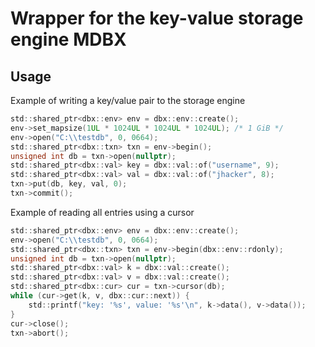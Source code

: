 # Wrapper for the key-value storage engine MDBX 


## Usage

Example of writing a key/value pair to the storage engine

```c
std::shared_ptr<dbx::env> env = dbx::env::create();
env->set_mapsize(1UL * 1024UL * 1024UL * 1024UL); /* 1 GiB */
env->open("C:\\testdb", 0, 0664);
std::shared_ptr<dbx::txn> txn = env->begin();
unsigned int db = txn->open(nullptr);
std::shared_ptr<dbx::val> key = dbx::val::of("username", 9);
std::shared_ptr<dbx::val> val = dbx::val::of("jhacker", 8);
txn->put(db, key, val, 0);
txn->commit();
```

Example of reading all entries using a cursor

```c
std::shared_ptr<dbx::env> env = dbx::env::create();
env->open("C:\\testdb", 0, 0664);
std::shared_ptr<dbx::txn> txn = env->begin(dbx::env::rdonly);
unsigned int db = txn->open(nullptr);
std::shared_ptr<dbx::val> k = dbx::val::create();
std::shared_ptr<dbx::val> v = dbx::val::create();
std::shared_ptr<dbx::cur> cur = txn->cursor(db);
while (cur->get(k, v, dbx::cur::next)) {
	std::printf("key: '%s', value: '%s'\n", k->data(), v->data());
}
cur->close();
txn->abort();
```